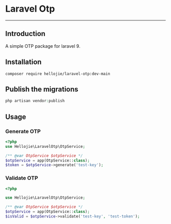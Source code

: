 # Laravel Otp

---

## Introduction
A simple OTP package for laravel 9.

## Installation
```
composer require hellojie/laravel-otp:dev-main
```

## Publish the migrations
```php
php artisan vendor:publish
```

## Usage

### Generate OTP
```php
<?php
use Hellojie\LaravelOtp\OtpService;

/** @var OtpService $otpService */
$otpService = app(OtpService::class);
$token = $otpService->generate('test-key');

```


### Validate OTP
```php
<?php

use Hellojie\LaravelOtp\OtpService;

/** @var OtpService $otpService */
$otpService = app(OtpService::class);
$isValid = $otpService->validate('test-key', 'test-token');
```